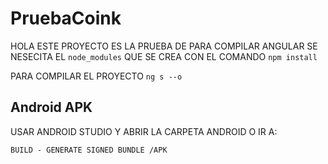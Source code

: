 # PruebaCoink

HOLA ESTE PROYECTO ES LA PRUEBA DE PARA COMPILAR ANGULAR SE NESECITA EL `node_modules` QUE SE CREA CON EL COMANDO `npm install`

PARA COMPILAR EL PROYECTO `ng s --o`

## Android APK

USAR ANDROID STUDIO Y ABRIR LA CARPETA ANDROID O IR A:

`BUILD - GENERATE SIGNED BUNDLE /APK`